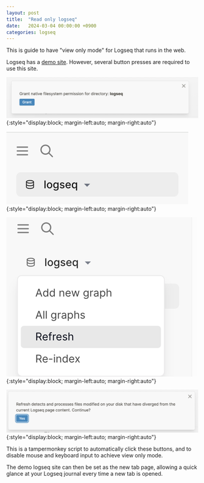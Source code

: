 ```yaml
---
layout: post
title:  "Read only logseq"
date:   2024-03-04 00:00:00 +0900
categories: logseq
---
```

This is guide to have "view only mode" for Logseq that runs in the web.

Logseq has a [demo site](https://demo.logseq.com/). However, several button presses are required to use this site.

![Step 1](/assets/2024-03-04-Read-Only-Logseq/1.png){:style="display:block; margin-left:auto; margin-right:auto"}

![Step 2](/assets/2024-03-04-Read-Only-Logseq/2.png){:style="display:block; margin-left:auto; margin-right:auto"}

![Step 3](/assets/2024-03-04-Read-Only-Logseq/3.png){:style="display:block; margin-left:auto; margin-right:auto"}

![Step 4](/assets/2024-03-04-Read-Only-Logseq/4.png){:style="display:block; margin-left:auto; margin-right:auto"}

This is a tampermonkey script to automatically click these buttons, and to disable mouse and keyboard input to achieve view only mode.

<script src="https://gist.github.com/yuyangchee98/1dc49651895b9d4086c8e5622b56911b.js"></script>

The demo logseq site can then be set as the new tab page, allowing a quick glance at your Logseq journal every time a new tab is opened.